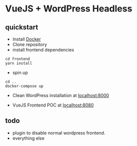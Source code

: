 # VueJS + WordPress Headless



## quickstart
- Install [Docker](https://docs.docker.com/get-docker/)
- Clone repository
- install frontend dependencies
```
cd frontend 
yarn install
```
- spin up
```
cd ..
docker-compose up
```

- Clean WordPress installation at [localhost:8000](http://localhost:8000)

- VueJS Frontend POC at [localhost:8080](http://localhost:8080)

## todo
- plugin to disable normal wordpress frontend.
- everything else